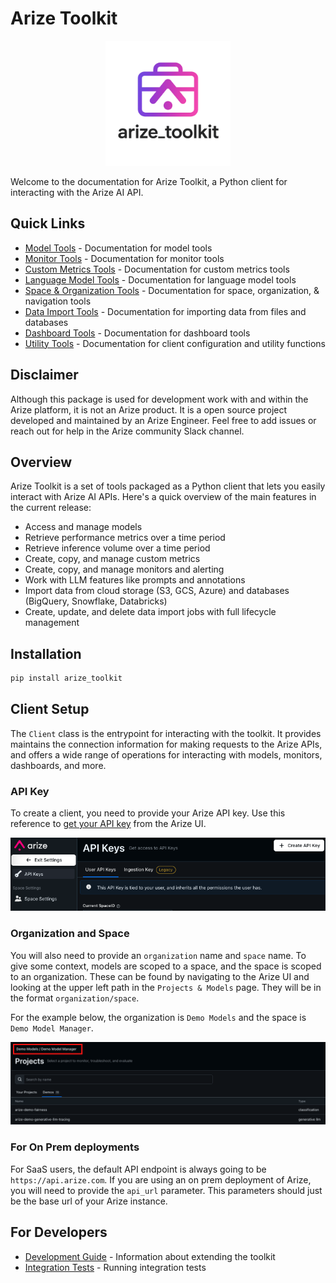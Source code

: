 # Arize Toolkit

<div align="center">
  <img src="images/logos/arize_toolkit_v2.png" alt="Arize Toolkit Logo" width="200"/>
</div>

Welcome to the documentation for Arize Toolkit, a Python client for interacting with the Arize AI API.

## Quick Links

- [Model Tools](model_tools.md) - Documentation for model tools
- [Monitor Tools](monitor_tools.md) - Documentation for monitor tools
- [Custom Metrics Tools](custom_metrics_tools.md) - Documentation for custom metrics tools
- [Language Model Tools](language_model_tools.md) - Documentation for language model tools
- [Space & Organization Tools](space_and_organization_tools.md) - Documentation for space, organization, & navigation tools
- [Data Import Tools](data_import_tools.md) - Documentation for importing data from files and databases
- [Dashboard Tools](dashboard_tools.md) - Documentation for dashboard tools
- [Utility Tools](utility_tools.md) - Documentation for client configuration and utility functions

## Disclaimer

Although this package is used for development work with and within the Arize platform, it is not an Arize product.
It is a open source project developed and maintained by an Arize Engineer. Feel free to add issues or reach out for help in the Arize community Slack channel.

## Overview

Arize Toolkit is a set of tools packaged as a Python client that lets you easily interact with Arize AI APIs.
Here's a quick overview of the main features in the current release:

- Access and manage models
- Retrieve performance metrics over a time period
- Retrieve inference volume over a time period
- Create, copy, and manage custom metrics
- Create, copy, and manage monitors and alerting
- Work with LLM features like prompts and annotations
- Import data from cloud storage (S3, GCS, Azure) and databases (BigQuery, Snowflake, Databricks)
- Create, update, and delete data import jobs with full lifecycle management

## Installation

```bash
pip install arize_toolkit
```

## Client Setup

The `Client` class is the entrypoint for interacting with the toolkit. It provides maintains the connection information for making requests to the Arize APIs, and offers a wide range of operations for interacting with models, monitors, dashboards, and more.

### API Key

To create a client, you need to provide your Arize API key. Use this reference to [get your API key](https://docs.arize.com/arize/reference/authentication-and-security/api-keys) from the Arize UI.

![Arize UI Path](images/api_key_ref.png)

### Organization and Space

You will also need to provide an `organization` name and `space` name. To give some context, models are scoped to a space, and the space is scoped to an organization. These can be found by navigating to the Arize UI and looking at the upper left path in the `Projects & Models` page. They will be in the format `organization/space`.

For the example below, the organization is `Demo Models` and the space is `Demo Model Manager`.

![Arize UI Path](images/path_ref.png)

### For On Prem deployments

For SaaS users, the default API endpoint is always going to be `https://api.arize.com`.
If you are using an on prem deployment of Arize, you will need to provide the `api_url` parameter.
This parameters should just be the base url of your Arize instance.

## For Developers

- [Development Guide](developers/development.md) - Information about extending the toolkit
- [Integration Tests](developers/integration_test.md) - Running integration tests
